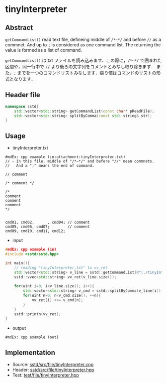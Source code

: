 # tinyInterpreter
## Abstract
`getCommandList()` read text file, defineing middle of `/*~*/` and before `//` as a commnet.
And up to `;` is considered as one command list. The returning the value is formed as a list of command.

`getCommandList()` は txt ファイルを読み込みます．この際に，`/*~*/` で囲まれた区間や，同一行中で `//` より後ろの文字列をコメントとみなし取り除きます．
また，`;` までを一つのコマンドリストみなします．戻り値はコマンドのリストの形式となります．

## Header file
```cpp
namespace sstd{
    std::vector<std::string> getCommandList(const char* pReadFile);
    std::vector<std::string> splitByComma(const std::string& str);
}
```

## Usage
- tinyInterpreter.txt
```
#mdEx: cpp example (in:attachment:tinyInterpreter.txt)
// - In this file, middle of "/*~*/" and before "//" mean commnets.
//   And a ";" means the end of command.

// comment

/* comment */

/* 
comment 
comment 
comment 
*/


cmd01, cmd02,      , cmd04; // comment
cmd05, cmd06, cmd07;        // comment
cmd09, cmd10, cmd11, cmd12;
```
- input
```cpp
#mdEx: cpp example (in)
#include <sstd/sstd.hpp>

int main(){
    // reading "tinyInterpreter.txt" to vv_ret
    std::vector<std::string> v_line = sstd::getCommandList(R"(./tinyInterpreter.txt)");
    sstd::vvec<std::string> vv_ret(v_line.size());
    
    for(uint i=0; i<v_line.size(); i++){
        std::vector<std::string> v_cmd = sstd::splitByComma(v_line[i]);
        for(uint n=0; n<v_cmd.size(); ++n){
            vv_ret[i] <<= v_cmd[n];
        }
    }
    sstd::printn(vv_ret);
}
```
- output
```
#mdEx: cpp example (out)
```

## Implementation
- Source: [sstd/src/file/tinyInterpreter.cpp](https://github.com/admiswalker/SubStandardLibrary-SSTD-/blob/master/sstd/src/file/tinyInterpreter.cpp)
- Header: [sstd/src/file/tinyInterpreter.hpp](https://github.com/admiswalker/SubStandardLibrary-SSTD-/blob/master/sstd/src/file/tinyInterpreter.hpp)
- Test: [test/file/tinyInterpreter.hpp](https://github.com/admiswalker/SubStandardLibrary-SSTD-/blob/master/test/file/tinyInterpreter.hpp)

